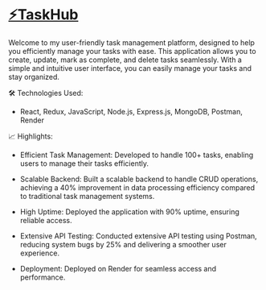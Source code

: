 # [⚡TaskHub](taskhub.onrender.com)

Welcome to my user-friendly task management platform, designed to help you efficiently manage your tasks with ease. This application allows you to create, update, mark as complete, and delete tasks seamlessly. With a simple and intuitive user interface, you can easily manage your tasks and stay organized.

🛠 Technologies Used:
- React, Redux, JavaScript, Node.js, Express.js, MongoDB, Postman,  Render

📈 Highlights:
- Efficient Task Management: Developed to handle 100+ tasks, enabling users to manage their tasks efficiently.

- Scalable Backend: Built a scalable backend to handle CRUD operations, achieving a 40% improvement in data processing efficiency compared to traditional task management systems.

- High Uptime: Deployed the application with 90% uptime, ensuring reliable access.

- Extensive API Testing: Conducted extensive API testing using Postman, reducing system bugs by 25% and delivering a smoother user experience.

- Deployment: Deployed on Render for seamless access and performance.
